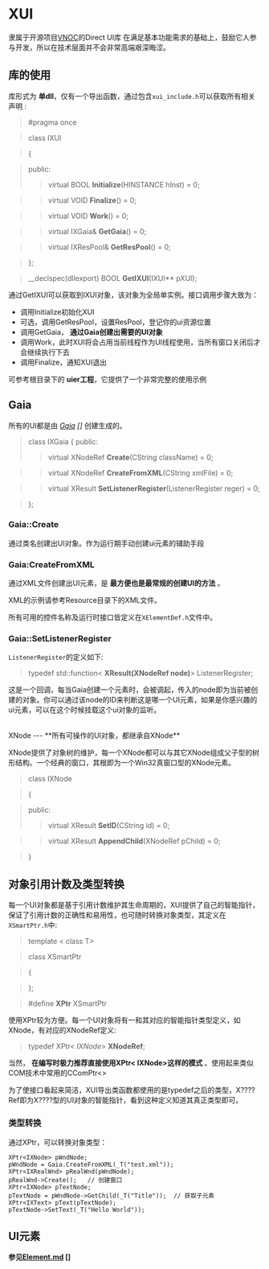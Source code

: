 XUI
===
隶属于开源项目[VNOC]的Direct UI库
在满足基本功能需求的基础上，鼓励它人参与开发，所以在技术层面并不会非常高端艰深晦涩。

库的使用
---
库形式为 **单dll**，仅有一个导出函数，通过包含`xui_include.h`可以获取所有相关声明 :

>\#pragma once

> class IXUI

> {

> public:
>> virtual BOOL **Initialize**(HINSTANCE hInst) = 0; 

>> virtual VOID **Finalize**() = 0; 

>> virtual VOID **Work**() = 0; 

>> virtual IXGaia& **GetGaia**() = 0; 

>> virtual IXResPool& **GetResPool**() = 0; 

> };

> __declspec(dllexport) BOOL **GetIXUI**(IXUI** pXUI);

通过GetIXUI可以获取到IXUI对象，该对象为全局单实例。接口调用步骤大致为：

- 调用Initialize初始化XUI
- 可选，调用GetResPool，设置ResPool，登记你的ui资源位置
- 调用GetGaia， **通过Gaia创建出需要的UI对象**
- 调用Work，此时XUI将会占用当前线程作为UI线程使用，当所有窗口关闭后才会继续执行下去
- 调用Finalize，通知XUI退出

可参考根目录下的 **uier工程**，它提供了一个非常完整的使用示例

Gaia
---
所有的UI都是由 *[Gaia] []* 创建生成的。

> class IXGaia
> {
> public:
>> virtual XNodeRef **Create**(CString className) = 0;

>> virtual XNodeRef **CreateFromXML**(CString xmlFile) = 0;

>> virtual XResult **SetListenerRegister**(ListenerRegister reger) = 0;

> };

### Gaia::Create ###
通过类名创建出UI对象。作为运行期手动创建ui元素的辅助手段

### Gaia:CreateFromXML ###
通过XML文件创建出UI元素，是 **最方便也是最常规的创建UI的方法** 。

XML的示例请参考Resource目录下的XML文件。

所有可用的控件名称及运行时接口皆定义在`XElementDef.h`文件中。

### Gaia::SetListenerRegister ###
`ListenerRegister`的定义如下:

> typedef std::function< **XResult(XNodeRef node)**>   ListenerRegister;

这是一个回调，每当Gaia创建一个元素时，会被调起，传入的node即为当前被创建的对象。你可以通过该node的ID来判断这是哪一个UI元素，如果是你感兴趣的ui元素，可以在这个时候挂载这个ui对象的监听。

<br />
XNode
---
**所有可操作的UI对象，都继承自XNode**

XNode提供了对象树的维护，每一个XNode都可以与其它XNode组成父子型的树形结构。一个经典的窗口，其根即为一个Win32真窗口型的XNode元素。

> class IXNode

> {

> public:
>> virtual XResult **SetID**(CString id) = 0;

>> virtual XResult **AppendChild**(XNodeRef pChild) = 0;

>}

对象引用计数及类型转换
---
每一个UI对象都是基于引用计数维护其生命周期的，XUI提供了自己的智能指针，保证了引用计数的正确性和易用性，也可随时转换对象类型，其定义在`XSmartPtr.h`中:
> template < class T>

> class XSmartPtr

> {

> };

> \#define **XPtr** XSmartPtr

使用XPtr较为方便。每一个UI对象将有一和其对应的智能指针类型定义，如XNode，有对应的XNodeRef定义:

>typedef XPtr< *IXNode*> **XNodeRef**;

当然， **在编写时极力推荐直接使用XPtr< IXNode>这样的模式** 。使用起来类似COM技术中常用的CComPtr<>

为了使接口看起来简洁，XUI导出类函数都使用的是typedef之后的类型，X????Ref即为X????型的UI对象的智能指针，看到这种定义知道其真正类型即可。

### 类型转换 ###

通过XPtr，可以转换对象类型：
```
XPtr<IXNode> pWndNode;
pWndNode = Gaia.CreateFromXML(_T("test.xml"));
XPtr<IXRealWnd> pRealWnd(pWndNode);
pRealWnd->Create();   // 创建窗口
XPtr<IXNode> pTextNode;
pTextNode = pWndNode->GetChild(_T("Title"));  // 获取子元素
XPtr<IXText> pText(pTextNode);
pTextNode->SetText(_T("Hello World"));
```

UI元素
---
**参见[Element.md] []**

[VNOC]: https://github.com/VNOC/vnoc
[Gaia]: http://en.wikipedia.org/wiki/Gaia_%28mythology%29
[Element.md]: https://github.com/epiciskandar/XUI/blob/master/Element.md
